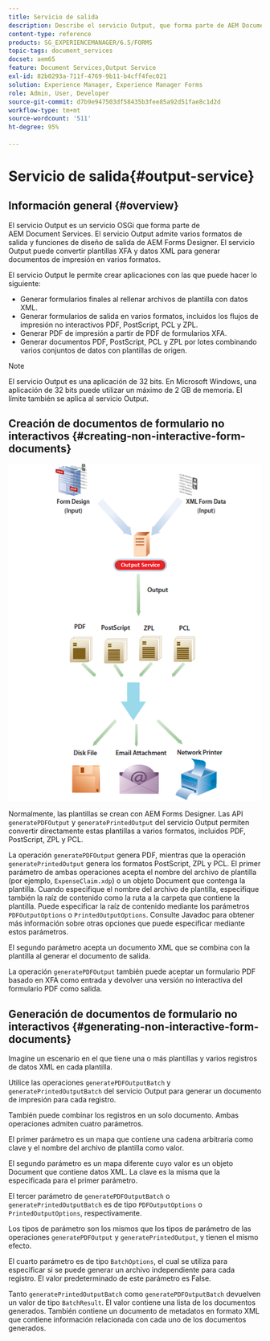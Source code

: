 ```yaml
---
title: Servicio de salida
description: Describe el servicio Output, que forma parte de AEM Document Services
content-type: reference
products: SG_EXPERIENCEMANAGER/6.5/FORMS
topic-tags: document_services
docset: aem65
feature: Document Services,Output Service
exl-id: 82b0293a-711f-4769-9b11-b4cff4fec021
solution: Experience Manager, Experience Manager Forms
role: Admin, User, Developer
source-git-commit: d7b9e947503df58435b3fee85a92d51fae8c1d2d
workflow-type: tm+mt
source-wordcount: '511'
ht-degree: 95%

---
```


# Servicio de salida{#output-service}

## Información general {#overview}

El servicio Output es un servicio OSGi que forma parte de AEM Document Services. El servicio Output admite varios formatos de salida y funciones de diseño de salida de AEM Forms Designer. El servicio Output puede convertir plantillas XFA y datos XML para generar documentos de impresión en varios formatos.

El servicio Output le permite crear aplicaciones con las que puede hacer lo siguiente:

* Generar formularios finales al rellenar archivos de plantilla con datos XML.
* Generar formularios de salida en varios formatos, incluidos los flujos de impresión no interactivos PDF, PostScript, PCL y ZPL.
* Generar PDF de impresión a partir de PDF de formularios XFA.
* Generar documentos PDF, PostScript, PCL y ZPL por lotes combinando varios conjuntos de datos con plantillas de origen.

>[!NOTE]
>
>El servicio Output es una aplicación de 32 bits. En Microsoft Windows, una aplicación de 32 bits puede utilizar un máximo de 2 GB de memoria. El límite también se aplica al servicio Output.

## Creación de documentos de formulario no interactivos {#creating-non-interactive-form-documents}

![uso de output_modificado](assets/usingoutput_modified.png)

Normalmente, las plantillas se crean con AEM Forms Designer. Las API `generatePDFOutput` y `generatePrintedOutput` del servicio Output permiten convertir directamente estas plantillas a varios formatos, incluidos PDF, PostScript, ZPL y PCL.

La operación `generatePDFOutput` genera PDF, mientras que la operación `generatePrintedOutput` genera los formatos PostScript, ZPL y PCL. El primer parámetro de ambas operaciones acepta el nombre del archivo de plantilla (por ejemplo, `ExpenseClaim.xdp`) o un objeto Document que contenga la plantilla. Cuando especifique el nombre del archivo de plantilla, especifique también la raíz de contenido como la ruta a la carpeta que contiene la plantilla. Puede especificar la raíz de contenido mediante los parámetros `PDFOutputOptions` o `PrintedOutputOptions`. Consulte Javadoc para obtener más información sobre otras opciones que puede especificar mediante estos parámetros.

El segundo parámetro acepta un documento XML que se combina con la plantilla al generar el documento de salida.

La operación `generatePDFOutput` también puede aceptar un formulario PDF basado en XFA como entrada y devolver una versión no interactiva del formulario PDF como salida.

## Generación de documentos de formulario no interactivos {#generating-non-interactive-form-documents}

Imagine un escenario en el que tiene una o más plantillas y varios registros de datos XML en cada plantilla.

Utilice las operaciones `generatePDFOutputBatch` y `generatePrintedOutputBatch` del servicio Output para generar un documento de impresión para cada registro.

También puede combinar los registros en un solo documento. Ambas operaciones admiten cuatro parámetros.

El primer parámetro es un mapa que contiene una cadena arbitraria como clave y el nombre del archivo de plantilla como valor.

El segundo parámetro es un mapa diferente cuyo valor es un objeto Document que contiene datos XML. La clave es la misma que la especificada para el primer parámetro.

El tercer parámetro de `generatePDFOutputBatch` o `generatePrintedOutputBatch` es de tipo `PDFOutputOptions` o `PrintedOutputOptions`, respectivamente.

Los tipos de parámetro son los mismos que los tipos de parámetro de las operaciones `generatePDFOutput` y `generatePrintedOutput`, y tienen el mismo efecto.

El cuarto parámetro es de tipo `BatchOptions`, el cual se utiliza para especificar si se puede generar un archivo independiente para cada registro. El valor predeterminado de este parámetro es False.

Tanto `generatePrintedOutputBatch` como `generatePDFOutputBatch` devuelven un valor de tipo `BatchResult`. El valor contiene una lista de los documentos generados. También contiene un documento de metadatos en formato XML que contiene información relacionada con cada uno de los documentos generados.

